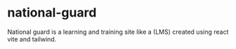 # national-guard
National guard is a learning and training site like a (LMS) created using react vite and tailwind. 
